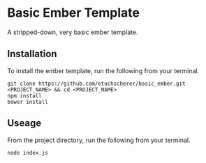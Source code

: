 # Basic Ember Template

A stripped-down, very basic ember template.

## Installation

To install the ember template, run the following from your terminal.

    git clone https://github.com/etuchscherer/basic_ember.git <PROJECT_NAME> && cd <PROJECT_NAME>
    npm install
    bower install

## Useage

From the project directory, run the following from your terminal.

    node index.js
